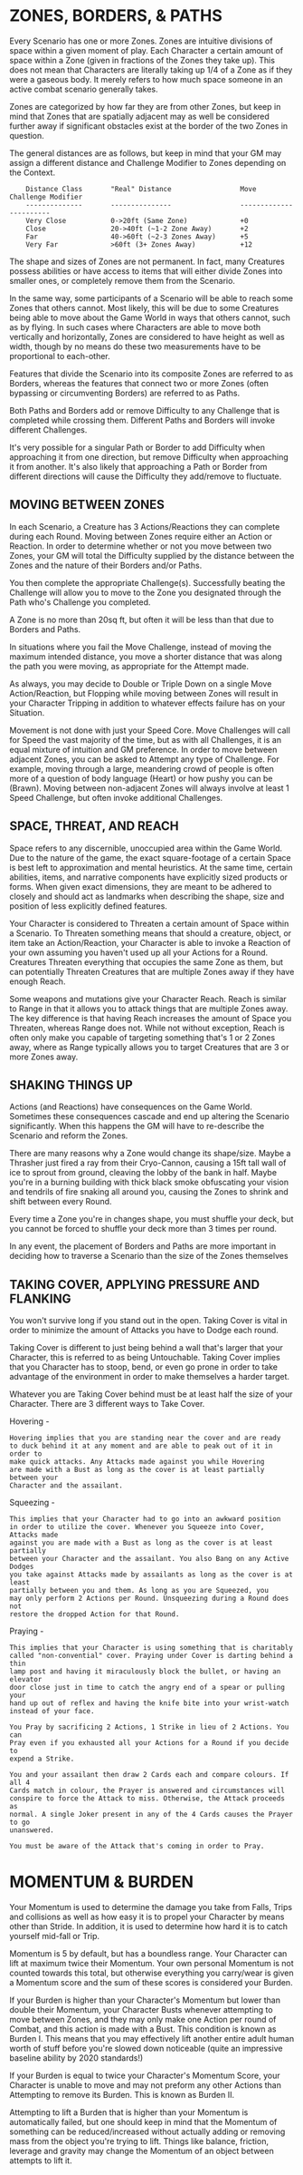 ZONES, BORDERS, & PATHS
=======================

Every Scenario has one or more Zones. Zones are intuitive divisions of space
within a given moment of play. Each Character a certain amount of space within a
Zone (given in fractions of the Zones they take up). This does not mean that
Characters are literally taking up 1/4 of a Zone as if they were a gaseous body.
It merely refers to how much space someone in an active combat scenario
generally takes.

Zones are categorized by how far they are from other Zones, but keep in mind
that Zones that are spatially adjacent may as well be considered further away if
significant obstacles exist at the border of the two Zones in question. 

The general distances are as follows, but keep in mind that your GM may assign a
different distance and Challenge Modifier to Zones depending on the Context.

        Distance Class       "Real" Distance                 Move Challenge Modifier
        --------------       ---------------                 -----------------------
        Very Close           0->20ft (Same Zone)             +0 
        Close                20->40ft (~1-2 Zone Away)       +2
        Far                  40->60ft (~2-3 Zones Away)      +5
        Very Far             >60ft (3+ Zones Away)           +12

The shape and sizes of Zones are not permanent. In fact, many Creatures
possess abilities or have access to items that will either divide Zones into
smaller ones, or completely remove them from the Scenario.

In the same way, some participants of a Scenario will be able to reach some
Zones that others cannot. Most likely, this will be due to some Creatures being
able to move about the Game World in ways that others cannot, such as by flying.
In such cases where Characters are able to move both vertically and
horizontally, Zones are considered to have height as well as width, though by no
means do these two measurements have to be proportional to each-other.

Features that divide the Scenario into its composite Zones are referred to as
Borders, whereas the features that connect two or more Zones (often bypassing or
circumventing Borders) are referred to as Paths.

Both Paths and Borders add or remove Difficulty to any Challenge that is
completed while crossing them. Different Paths and Borders will invoke different
Challenges. 

It's very possible for a singular Path or Border to add Difficulty
when approaching it from one direction, but remove Difficulty when approaching
it from another. It's also likely that approaching a Path or Border from
different directions will cause the Difficulty they add/remove to fluctuate.

MOVING BETWEEN ZONES
--------------------

In each Scenario, a Creature has 3 Actions/Reactions they can complete during
each Round. Moving between Zones require either an Action or Reaction. In order
to determine whether or not you move between two Zones, your GM will total the
Difficulty supplied by the distance between the Zones and the nature of their
Borders and/or Paths. 

You then complete the appropriate Challenge(s). Successfully beating the Challenge
will allow you to move to the Zone you designated through the Path who's
Challenge you completed. 

A Zone is no more than 20sq ft, but often it will be less than that due to
Borders and Paths.

In situations where you fail the Move Challenge, instead of moving the maximum
intended distance, you move a shorter distance that was along the path you were
moving, as appropriate for the Attempt made.

As always, you may decide to Double or Triple Down on a single Move
Action/Reaction, but Flopping while moving between Zones will result in your
Character Tripping in addition to whatever effects failure has on your
Situation.

Movement is not done with just your Speed Core. Move Challenges will call for
Speed the vast majority of the time, but as with all Challenges, it is an equal
mixture of intuition and GM preference. In order to move between adjacent Zones,
you can be asked to Attempt any type of Challenge. For example, moving through a
large, meandering crowd of people is often more of a question of body language
(Heart) or how pushy you can be (Brawn). Moving between non-adjacent Zones will
always involve at least 1 Speed Challenge, but often invoke additional
Challenges.

SPACE, THREAT, AND REACH
------------------------

Space refers to any discernible, unoccupied area within the Game World. Due to
the nature of the game, the exact square-footage of a certain Space is best left
to approximation and mental heuristics. At the same time, certain abilities,
items, and narrative components have explicitly sized products or forms. When
given exact dimensions, they are meant to be adhered to closely and should act
as landmarks when describing the shape, size and position of less explicitly
defined features. 

Your Character is considered to Threaten a certain amount of Space within a
Scenario. To Threaten something means that should a creature, object, or item take
an Action/Reaction, your Character is able to invoke a Reaction of your own
assuming you haven't used up all your Actions for a Round. Creatures Threaten
everything that occupies the same Zone as them, but can potentially Threaten
Creatures that are multiple Zones away if they have enough Reach.

Some weapons and mutations give your Character Reach. Reach is similar to Range
in that it allows you to attack things that are multiple Zones away. The key
difference is that having Reach increases the amount of Space you Threaten,
whereas Range does not. While not without exception, Reach is often only make
you capable of targeting something that's 1 or 2 Zones away, where as Range
typically allows you to target Creatures that are 3 or more Zones away.

SHAKING THINGS UP
-----------------

Actions (and Reactions) have consequences on the Game World. Sometimes these
consequences cascade and end up altering the Scenario significantly. When this
happens the GM will have to re-describe the Scenario and reform the Zones.

There are many reasons why a Zone would change its shape/size. Maybe a Thrasher
just fired a ray from their Cryo-Cannon, causing a 15ft tall wall of ice to
sprout from ground, cleaving the lobby of the bank in half. Maybe you're in a
burning building with thick black smoke obfuscating your vision and tendrils of
fire snaking all around you, causing the Zones to shrink and shift between every
Round.

Every time a Zone you're in changes shape, you must shuffle your deck, but you
cannot be forced to shuffle your deck more than 3 times per round.

In any event, the placement of Borders and Paths are more important in
deciding how to traverse a Scenario than the size of the Zones themselves

TAKING COVER, APPLYING PRESSURE AND FLANKING
----------------------------------------------

You won't survive long if you stand out in the open. Taking Cover is vital in
order to minimize the amount of Attacks you have to Dodge each round. 

Taking Cover is different to just being behind a wall that's larger that your
Character, this is referred to as being Untouchable. Taking Cover implies that
you Character has to stoop, bend, or even go prone in order to take advantage of
the environment in order to make themselves a harder target.

Whatever you are Taking Cover behind must be at least half the size of your
Character. There are 3 different ways to Take Cover. 

Hovering - 

    Hovering implies that you are standing near the cover and are ready
    to duck behind it at any moment and are able to peak out of it in order to
    make quick attacks. Any Attacks made against you while Hovering
    are made with a Bust as long as the cover is at least partially between your
    Character and the assailant.

Squeezing - 

    This implies that your Character had to go into an awkward position
    in order to utilize the cover. Whenever you Squeeze into Cover, Attacks made
    against you are made with a Bust as long as the cover is at least partially
    between your Character and the assailant. You also Bang on any Active Dodges
    you take against Attacks made by assailants as long as the cover is at least
    partially between you and them. As long as you are Squeezed, you
    may only perform 2 Actions per Round. Unsqueezing during a Round does not
    restore the dropped Action for that Round.

Praying - 

    This implies that your Character is using something that is charitably
    called "non-convential" cover. Praying under Cover is darting behind a thin
    lamp post and having it miraculously block the bullet, or having an elevator
    door close just in time to catch the angry end of a spear or pulling your
    hand up out of reflex and having the knife bite into your wrist-watch
    instead of your face.

    You Pray by sacrificing 2 Actions, 1 Strike in lieu of 2 Actions. You can
    Pray even if you exhausted all your Actions for a Round if you decide to
    expend a Strike.
    
    You and your assailant then draw 2 Cards each and compare colours. If all 4
    Cards match in colour, the Prayer is answered and circumstances will
    conspire to force the Attack to miss. Otherwise, the Attack proceeds as
    normal. A single Joker present in any of the 4 Cards causes the Prayer to go
    unanswered.

    You must be aware of the Attack that's coming in order to Pray.

MOMENTUM & BURDEN
=================

Your Momentum is used to determine the damage you take from Falls, Trips and
collisions as well as how easy it is to propel your Character by means other
than Stride. In addition, it is used to determine how hard it is to catch
yourself mid-fall or Trip. 

Momentum is 5 by default, but has a boundless range. Your Character can lift
at maximum twice their Momentum. Your own personal Momentum is not counted
towards this total, but otherwise everything you carry/wear is given a
Momentum score and the sum of these scores is considered your Burden. 

If your Burden is higher than your Character's Momentum but lower than double
their Momentum, your Character Busts whenever attempting to move between Zones,
and they may only make one Action per round of Combat, and this action is made
with a Bust. This condition is known as Burden I. This means that you may
effectively lift another entire adult human worth of stuff before you're slowed
down noticeable (quite an impressive baseline ability by 2020 standards!) 

If your Burden is equal to twice your Character's Momentum Score, your
Character is unable to move and may not preform any other Actions
than Attempting to remove its Burden. This is known as Burden II.

Attempting to lift a Burden that is higher than your Momentum is automatically
failed, but one should keep in mind that the Momentum of something can be
reduced/increased without actually adding or removing mass from the object
you're trying to lift. Things like balance, friction, leverage and gravity may
change the Momentum of an object between attempts to lift it.

